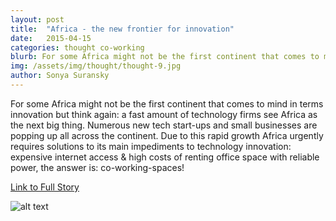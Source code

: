 ```yaml
---
layout: post
title:  "Africa - the new frontier for innovation"
date:   2015-04-15
categories: thought co-working
blurb: For some Africa might not be the first continent that comes to mind in terms innovation but think again: a fast amount of technology firms see Africa as the next big thing.
img: /assets/img/thought/thought-9.jpg
author: Sonya Suransky
---
```


For some Africa might not be the first continent that comes to mind in terms innovation but think again: a fast amount of technology firms see Africa as the next big thing. Numerous new tech start-ups and small businesses are popping up all across the continent.
Due to this rapid growth Africa urgently requires solutions to its main impediments to technology innovation: expensive internet access & high costs of renting office space with reliable power, the answer is: co-working-spaces!

 [Link to Full Story](http://www.economist.com/news/middle-east-and-africa/21646216-tech-hubs-are-expanding-fast-across-africa-homes-africas-tech-entrepreneurs)

![alt text](/assets/img/thought/thought-9.jpg "Image")
